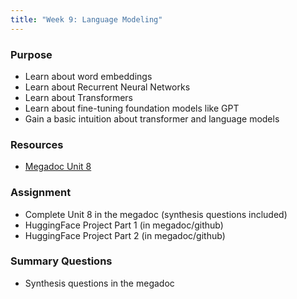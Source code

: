 ```yaml
---
title: "Week 9: Language Modeling"
---
```



### Purpose

- Learn about word embeddings
- Learn about Recurrent Neural Networks
- Learn about Transformers
- Learn about fine-tuning foundation models like GPT
- Gain a basic intuition about transformer and language models

### Resources

- [Megadoc Unit 8](../megadoc/unit-08)

### Assignment

- Complete Unit 8 in the megadoc (synthesis questions included)
- HuggingFace Project Part 1 (in megadoc/github)
- HuggingFace Project Part 2 (in megadoc/github)

### Summary Questions

- Synthesis questions in the megadoc
